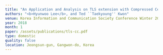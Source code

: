 ```yaml
---
title: "An Application and Analysis on TLS extension with Compressed Certificate"
authors: "<b>Hyunwoo Lee</b>, and Ted ``Taekyoung'' Kwon"
venue: Korea Information and Communication Society Conference Winter 2018 (KICS '19)
year: 2018
month: 1
paper: /assets/publications/tls-cc.pdf
type: domestic
quality: false
location: Jeongsun-gun, Gangwon-do, Korea
---
```

